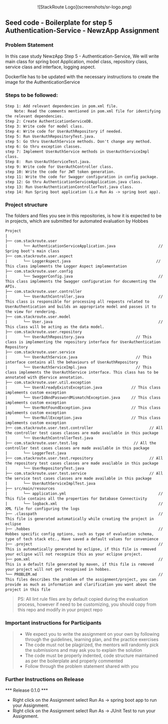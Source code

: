 <div align="center">
 ![StackRoute Logo](screenshots/sr-logo.png)
</div>

## Seed code - Boilerplate for step 5 Authentication-Service - NewzApp Assignment

### Problem Statement

In this case study NewzApp Step 5 - Authentication-Service, We will write main class for spring boot Application, model class, repository class, service class and interface, logging aspect.

Dockerfile has to be updated with the necessary instructions to create the image for the AuthenticationService

### Steps to be followed:

    Step 1: Add relevant dependencies in pom.xml file. 
        Note: Read the comments mentioned in pom.xml file for identifying the relevant dependencies.
    Step 2: Create AuthenticationServiceDB.
    Step 3: Write code for model class.
    Step 4: Write code for UserAuthRepository if needed.
    Step 5: Run UserAuthRepositoryTest.java. 
    step 5: Go thru UserAuthService methods. Don't change any method.
    step 6: Go thru exception classes.
    step 7: Implement UserAuthService methods in UserAuthServiceImpl class.
    Step 8:  Run UserAuthServiceTest.java.
    step 9: Write code for UserAuthController class.
    step 10: Write the code for JWT token generation.
    step 11: Write the code for Swagger configuration in config package.
    step 12: Go thru AuthenticationServiceApplication.java class.
    step 13: Run UserAuthenticationControllerTest.java class.
    step 14: Run Spring boot application (i.e Run As -> spring boot app).


### Project structure

The folders and files you see in this repositories, is how it is expected to be in projects, which are submitted for automated evaluation by Hobbes

    Project
	|
	├── com.stackroute.user
	|	    └── AuthenticationServiceApplication.java                   // Spring boot's main class
	├── com.stackroute.user.aspect             
    |       └── LoggerAspect.java                                      // This class implements the Logger Aspect implementation
	├── com.stackroute.user.config             
    |       └── SwaggerConfig.java                                      // This class implements the Swagger configuration for documenting the APIs.
	├── com.stackroute.user.controller
	|		└── UserAuthController.java                                 // This class is responsible for processing all requests related to UserAuthentication and builds an appropriate model and passes it to the view for rendering.
	├── com.stackroute.user.model
	|		└── User.java                                               // This class will be acting as the data model.
	├── com.stackroute.user.repository
	|		└── UserAuthRepository.java                       // This class is implementing the repository interface for UserAuthentication Repository
	├── com.stackroute.user.service
	|		└── UserAuthService.java                          // This interface contains all the behaviours of UserAuthRepository
	|		└── UserAuthServiceImpl.java                      // This class implements the UserAuthService interface. This class has to be annotated with @Service annotation.
	├── com.stackroute.user.util.exception
	|		└── UserAlreadyExistsException.java             // This class implements custom exception
	|		└── UserIdAndPasswordMismatchException.java     // This class implements custom exception
	|		└── UserNotFoundException.java                  // This class implements custom exception
	|		└── UserNullException.java                      // This class implements custom exception
	├── com.stackroute.user.test.controller                         // All the controller test cases classes are made available in this package
	|		└── UserAuthControllerTest.java
	├── com.stackroute.user.test.log                         // All the controller test cases classes are made available in this package
	|		└── LoggerTest.java
	├── com.stackroute.user.test.repository                         // All the repository test cases classes are made available in this package
	|		└── UserRepositoryTest.java
	├── com.stackroute.user.test.service                            // All the service test cases classes are made available in this package
	|		└── UserAuthServiceImplTest.java
	├── src/main/resources
	|		└── application.yml                                         // This file contains all the properties for Database Connectivity
	|		└── logback.xml                                             // XML file for configuring the logs
	├── .classpath			                                            // This file is generated automatically while creating the project in eclipse
	├── .hobbes   			                                            // Hobbes specific config options, such as type of evaluation schema, type of tech stack etc., Have saved a default values for convenience
	├── .project			                                            // This is automatically generated by eclipse, if this file is removed your eclipse will not recognize this as your eclipse project. 
	├── pom.xml 			                                            // This is a default file generated by maven, if this file is removed your project will not get recognised in hobbes.
	└── PROBLEM.md  		                                            // This files describes the problem of the assignment/project, you can provide as much as information and clarification you want about the project in this file

> PS: All lint rule files are by default copied during the evaluation process, however if need to be customizing, you should copy from this repo and modify in your project repo

### Important instructions for Participants
> - We expect you to write the assignment on your own by following through the guidelines, learning plan, and the practice exercises
> - The code must not be plagirized, the mentors will randomly pick the submissions and may ask you to explain the solution
> - The code must be properly indented, code structure maintained as per the boilerplate and properly commented
> - Follow through the problem statement shared with you

### Further Instructions on Release

*** Release 0.1.0 ***

- Right click on the Assignment select Run As -> spring boot app to run your Assignment.
- Right click on the Assignment select Run As -> JUnit Test to run your Assignment.